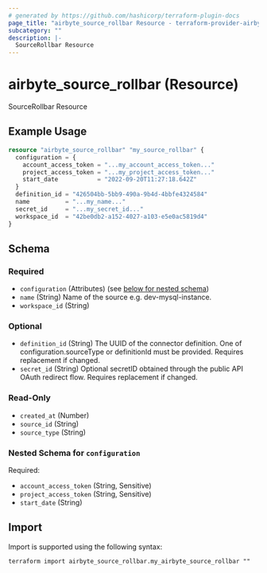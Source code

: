 ```yaml
---
# generated by https://github.com/hashicorp/terraform-plugin-docs
page_title: "airbyte_source_rollbar Resource - terraform-provider-airbyte"
subcategory: ""
description: |-
  SourceRollbar Resource
---
```


# airbyte_source_rollbar (Resource)

SourceRollbar Resource

## Example Usage

```terraform
resource "airbyte_source_rollbar" "my_source_rollbar" {
  configuration = {
    account_access_token = "...my_account_access_token..."
    project_access_token = "...my_project_access_token..."
    start_date           = "2022-09-20T11:27:18.642Z"
  }
  definition_id = "426504bb-5bb9-490a-9b4d-4bbfe4324584"
  name          = "...my_name..."
  secret_id     = "...my_secret_id..."
  workspace_id  = "42be0db2-a152-4027-a103-e5e0ac5819d4"
}
```

<!-- schema generated by tfplugindocs -->
## Schema

### Required

- `configuration` (Attributes) (see [below for nested schema](#nestedatt--configuration))
- `name` (String) Name of the source e.g. dev-mysql-instance.
- `workspace_id` (String)

### Optional

- `definition_id` (String) The UUID of the connector definition. One of configuration.sourceType or definitionId must be provided. Requires replacement if changed.
- `secret_id` (String) Optional secretID obtained through the public API OAuth redirect flow. Requires replacement if changed.

### Read-Only

- `created_at` (Number)
- `source_id` (String)
- `source_type` (String)

<a id="nestedatt--configuration"></a>
### Nested Schema for `configuration`

Required:

- `account_access_token` (String, Sensitive)
- `project_access_token` (String, Sensitive)
- `start_date` (String)

## Import

Import is supported using the following syntax:

```shell
terraform import airbyte_source_rollbar.my_airbyte_source_rollbar ""
```
